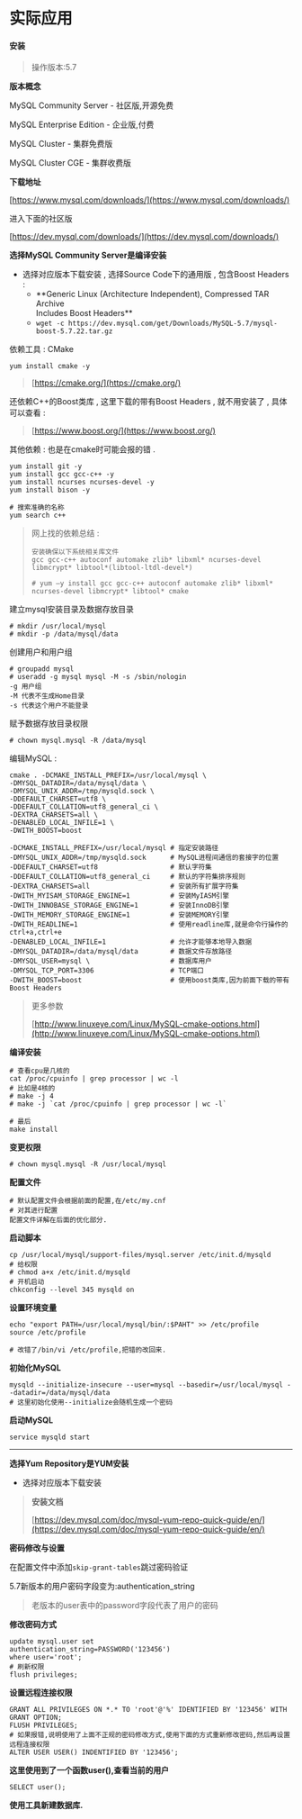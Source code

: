 # 实际应用

#### 安装

> 操作版本:5.7

**版本概念**

MySQL Community Server - 社区版,开源免费

MySQL Enterprise Edition - 企业版,付费

MySQL Cluster - 集群免费版

MySQL Cluster CGE - 集群收费版

**下载地址**

[https://www.mysql.com/downloads/](https://www.mysql.com/downloads/)

进入下面的社区版

[https://dev.mysql.com/downloads/](https://dev.mysql.com/downloads/)

**选择MySQL Community Server是编译安装**

* 选择对应版本下载安装 , 选择Source Code下的通用版 , 包含Boost Headers : 
  * \*\*Generic Linux \(Architecture Independent\), Compressed TAR Archive  
    Includes Boost Headers\*\*
  * `wget -c https://dev.mysql.com/get/Downloads/MySQL-5.7/mysql-boost-5.7.22.tar.gz`

依赖工具 : CMake

`yum install cmake -y`

> [https://cmake.org/](https://cmake.org/)

还依赖C++的Boost类库 , 这里下载的带有Boost Headers , 就不用安装了 , 具体可以查看 :

> [https://www.boost.org/](https://www.boost.org/)

其他依赖 : 也是在cmake时可能会报的错 .

```
yum install git -y
yum install gcc gcc-c++ -y
yum install ncurses ncurses-devel -y
yum install bison -y

# 搜索准确的名称
yum search c++
```

> 网上找的依赖总结 :
>
> ```
> 安装确保以下系统相关库文件
> gcc gcc-c++ autoconf automake zlib* libxml* ncurses-devel libmcrypt* libtool*(libtool-ltdl-devel*)
>
> # yum –y install gcc gcc-c++ autoconf automake zlib* libxml* ncurses-devel libmcrypt* libtool* cmake
> ```

建立mysql安装目录及数据存放目录

```
# mkdir /usr/local/mysql
# mkdir -p /data/mysql/data
```

创建用户和用户组

```
# groupadd mysql
# useradd -g mysql mysql -M -s /sbin/nologin
-g 用户组
-M 代表不生成Home目录
-s 代表这个用户不能登录
```

赋予数据存放目录权限

```
# chown mysql.mysql -R /data/mysql
```

编辑MySQL :

```
cmake . -DCMAKE_INSTALL_PREFIX=/usr/local/mysql \
-DMYSQL_DATADIR=/data/mysql/data \
-DMYSQL_UNIX_ADDR=/tmp/mysqld.sock \
-DDEFAULT_CHARSET=utf8 \
-DDEFAULT_COLLATION=utf8_general_ci \
-DEXTRA_CHARSETS=all \
-DENABLED_LOCAL_INFILE=1 \
-DWITH_BOOST=boost
```

```
-DCMAKE_INSTALL_PREFIX=/usr/local/mysql # 指定安装路径
-DMYSQL_UNIX_ADDR=/tmp/mysqld.sock      # MySQL进程间通信的套接字的位置
-DDEFAULT_CHARSET=utf8                  # 默认字符集 
-DDEFAULT_COLLATION=utf8_general_ci     # 默认的字符集排序规则
-DEXTRA_CHARSETS=all                    # 安装所有扩展字符集
-DWITH_MYISAM_STORAGE_ENGINE=1          # 安装MyIASM引擎
-DWITH_INNOBASE_STORAGE_ENGINE=1        # 安装InnoDB引擎
-DWITH_MEMORY_STORAGE_ENGINE=1          # 安装MEMORY引擎
-DWITH_READLINE=1                       # 使用readline库,就是命令行操作的ctrl+a,ctrl+e
-DENABLED_LOCAL_INFILE=1                # 允许才能够本地导入数据
-DMYSQL_DATADIR=/data/mysql/data        # 数据文件存放路径
-DMYSQL_USER=mysql \                    # 数据库用户
-DMYSQL_TCP_PORT=3306                   # TCP端口
-DWITH_BOOST=boost                      # 使用boost类库,因为前面下载的带有Boost Headers
```

> 更多参数
>
> [http://www.linuxeye.com/Linux/MySQL-cmake-options.html](http://www.linuxeye.com/Linux/MySQL-cmake-options.html)

**编译安装**

    # 查看cpu是几核的
    cat /proc/cpuinfo | grep processor | wc -l
    # 比如是4核的
    # make -j 4
    # make -j `cat /proc/cpuinfo | grep processor | wc -l`

    # 最后
    make install

**变更权限**

```
# chown mysql.mysql -R /usr/local/mysql
```

**配置文件**

```
# 默认配置文件会根据前面的配置,在/etc/my.cnf
# 对其进行配置
配置文件详解在后面的优化部分.
```

**启动脚本**

```
cp /usr/local/mysql/support-files/mysql.server /etc/init.d/mysqld
# 给权限
# chmod a+x /etc/init.d/mysqld
# 开机启动
chkconfig --level 345 mysqld on
```

**设置环境变量**

```
echo "export PATH=/usr/local/mysql/bin/:$PAHT" >> /etc/profile
source /etc/profile

# 改错了/bin/vi /etc/profile,把错的改回来.
```

**初始化MySQL**

```
mysqld --initialize-insecure --user=mysql --basedir=/usr/local/mysql --datadir=/data/mysql/data
# 这里初始化使用--initialize会随机生成一个密码
```

**启动MySQL**

```
service mysqld start
```

---

**选择Yum Repository是YUM安装**

* 选择对应版本下载安装

> **安装文档**
>
> [https://dev.mysql.com/doc/mysql-yum-repo-quick-guide/en/](https://dev.mysql.com/doc/mysql-yum-repo-quick-guide/en/)

**密码修改与设置**

在配置文件中添加`skip-grant-tables`跳过密码验证

5.7新版本的用户密码字段变为:authentication\_string

> 老版本的user表中的password字段代表了用户的密码

**修改密码方式**

```
update mysql.user set
authentication_string=PASSWORD('123456')
where user='root';
# 刷新权限
flush privileges;
```

**设置远程连接权限**

```
GRANT ALL PRIVILEGES ON *.* TO 'root'@'%' IDENTIFIED BY '123456' WITH GRANT OPTION;
FLUSH PRIVILEGES;
# 如果报错,说明使用了上面不正规的密码修改方式,使用下面的方式重新修改密码,然后再设置远程连接权限
ALTER USER USER() INDENTIFIED BY '123456';
```

**这里使用到了一个函数user\(\),查看当前的用户**

```
SELECT user();
```

**使用工具新建数据库.**

